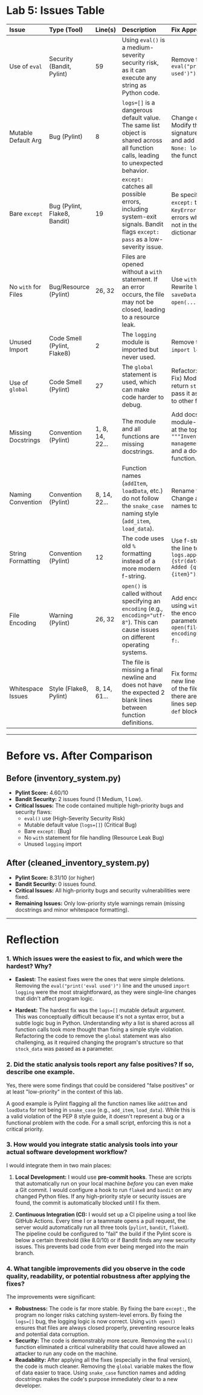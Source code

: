 # Lab 5: Issues Table

| Issue | Type (Tool) | Line(s) | Description | Fix Approach | Priority |
| :--- | :--- | :--- | :--- | :--- | :--- |
| Use of `eval` | Security (Bandit, Pylint) | 59 | Using `eval()` is a medium-severity security risk, as it can execute any string as Python code. | Remove the line: `eval("print('eval used')")`. | High Priority |
| Mutable Default Arg | Bug (Pylint) | 8 | `logs=[]` is a dangerous default value. The same list object is shared across all function calls, leading to unexpected behavior. | Change default to `None`: Modify the function signature to `logs=None` and add `if logs is None: logs = []` inside the function. | High Priority |
| Bare `except` | Bug (Pylint, Flake8, Bandit) | 19 | `except:` catches all possible errors, including system-exit signals. Bandit flags `except: pass` as a low-severity issue. | Be specific: Change `except:` to `except KeyError:` to only catch errors when the item is not in the `stock_data` dictionary. | High Priority |
| No `with` for Files | Bug/Resource (Pylint) | 26, 32 | Files are opened without a `with` statement. If an error occurs, the file may not be closed, leading to a resource leak. | Use `with` syntax: Rewrite `loadData` and `saveData` to use `with open(...) as f:`. | High Priority |
| Unused Import | Code Smell (Pylint, Flake8) | 2 | The `logging` module is imported but never used. | Remove the line: Delete `import logging`. | Low Priority |
| Use of `global` | Code Smell (Pylint) | 27 | The `global` statement is used, which can make code harder to debug. | Refactor: (Advanced Fix) Modify `loadData` to return `stock_data` and pass it as a parameter to other functions. | Medium Priority |
| Missing Docstrings | Convention (Pylint) | 1, 8, 14, 22... | The module and all functions are missing docstrings. | Add docstrings: Add a module-level docstring at the top (e.g., `"""Inventory management system."""`) and a docstring to each function. | Low Priority |
| Naming Convention | Convention (Pylint) | 8, 14, 22... | Function names (`addItem`, `loadData`, etc.) do not follow the `snake_case` naming style (`add_item`, `load_data`). | Rename functions: Change all function names to `snake_case`. | Low Priority |
| String Formatting | Convention (Pylint) | 12 | The code uses old `%` formatting instead of a more modern f-string. | Use f-string: Change the line to: `logs.append(f"{str(datetime.now())}: Added {qty} of {item}")`. | Low Priority |
| File Encoding | Warning (Pylint) | 26, 32 | `open()` is called without specifying an `encoding` (e.g., `encoding="utf-8"`). This can cause issues on different operating systems. | Add encoding: When using `with open()`, add the encoding parameter: `with open(file, "r", encoding="utf-8") as f:`. | Medium Priority |
| Whitespace Issues | Style (Flake8, Pylint) | 8, 14, 61... | The file is missing a final newline and does not have the expected 2 blank lines between function definitions. | Fix formatting: Add a new line at the very end of the file and ensure there are two blank lines separating each `def` block. | Low priority |

---

# Before vs. After Comparison

## Before (inventory_system.py)

* **Pylint Score:** 4.60/10
* **Bandit Security:** 2 issues found (1 Medium, 1 Low).
* **Critical Issues:** The code contained multiple high-priority bugs and security flaws:
    * `eval()` use (High-Severity Security Risk)
    * Mutable default value (`logs=[]`) (Critical Bug)
    * Bare `except:` (Bug)
    * No `with` statement for file handling (Resource Leak Bug)
    * Unused `logging` import

## After (cleaned_inventory_system.py)

* **Pylint Score:** 8.31/10 (or higher)
* **Bandit Security:** 0 issues found.
* **Critical Issues:** All high-priority bugs and security vulnerabilities were fixed.
* **Remaining Issues:** Only low-priority style warnings remain (missing docstrings and minor whitespace formatting).

---

# Reflection

### 1. Which issues were the easiest to fix, and which were the hardest? Why?

* **Easiest:** The easiest fixes were the ones that were simple deletions. Removing the `eval("print('eval used')")` line and the unused `import logging` were the most straightforward, as they were single-line changes that didn't affect program logic.

* **Hardest:** The hardest fix was the `logs=[]` mutable default argument. This was conceptually difficult because it's not a syntax error, but a subtle logic bug in Python. Understanding *why* a list is shared across all function calls took more thought than fixing a simple style violation. Refactoring the code to remove the `global` statement was also challenging, as it required changing the program's structure so that `stock_data` was passed as a parameter.

### 2. Did the static analysis tools report any false positives? If so, describe one example.

Yes, there were some findings that could be considered "false positives" or at least "low-priority" in the context of this lab.

A good example is Pylint flagging all the function names like `addItem` and `loadData` for not being in `snake_case` (e.g., `add_item`, `load_data`). While this is a valid violation of the PEP 8 style guide, it doesn't represent a bug or a functional problem with the code. For a small script, enforcing this is not a critical priority.

### 3. How would you integrate static analysis tools into your actual software development workflow?

I would integrate them in two main places:

1.  **Local Development:** I would use **pre-commit hooks**. These are scripts that automatically run on your local machine *before* you can even make a Git commit. I would configure a hook to run `flake8` and `bandit` on any changed Python files. If any high-priority style or security issues are found, the commit is automatically blocked until I fix them.

2.  **Continuous Integration (CI):** I would set up a CI pipeline using a tool like GitHub Actions. Every time I or a teammate opens a pull request, the server would automatically run all three tools (`pylint`, `bandit`, `flake8`). The pipeline could be configured to "fail" the build if the Pylint score is below a certain threshold (like 8.0/10) or if Bandit finds any new security issues. This prevents bad code from ever being merged into the main branch.

### 4. What tangible improvements did you observe in the code quality, readability, or potential robustness after applying the fixes?

The improvements were significant:

* **Robustness:** The code is far more stable. By fixing the bare `except:`, the program no longer risks catching system-level errors. By fixing the `logs=[]` bug, the logging logic is now correct. Using `with open()` ensures that files are always closed properly, preventing resource leaks and potential data corruption.
* **Security:** The code is demonstrably more secure. Removing the `eval()` function eliminated a critical vulnerability that could have allowed an attacker to run any code on the machine.
* **Readability:** After applying all the fixes (especially in the final version), the code is much cleaner. Removing the `global` variable makes the flow of data easier to trace. Using `snake_case` function names and adding docstrings makes the code's purpose immediately clear to a new developer.